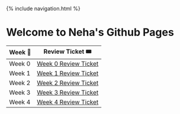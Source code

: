 {% include navigation.html %}
# Welcome to Neha's Github Pages

| Week 📆       |  Review Ticket 🎟 |
| ------------- | ---------------- |
| Week 0        | [Week 0 Review Ticket](https://github.com/nehapavani/CSP-Tri-3/issues/1)|
| Week 1        | [Week 1 Review Ticket](https://github.com/nehapavani/CSP-Tri-3/issues/2)|
| Week 2        | [Week 2 Review Ticket](https://github.com/nehapavani/CSP-Tri-3/issues/3)|
| Week 3        | [Week 3 Review Ticket](https://github.com/nehapavani/CSP-Tri-3/issues/4)|
| Week 4        | [Week 4 Review Ticket](https://github.com/nehapavani/CSP-Tri-3/issues/5)|
